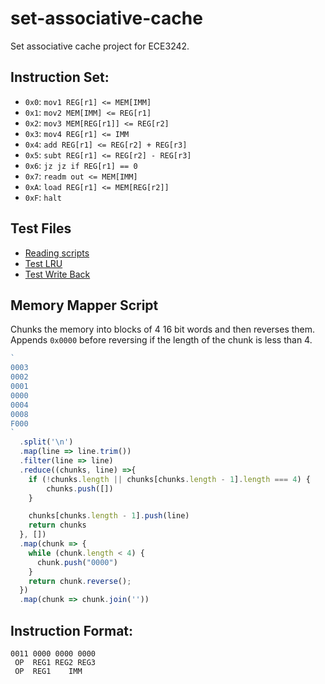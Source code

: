 # set-associative-cache
Set associative cache project for ECE3242.

## Instruction Set:
- `0x0`: `mov1 REG[r1] <= MEM[IMM]`
- `0x1`: `mov2 MEM[IMM] <= REG[r1]`
- `0x2`: `mov3 MEM[REG[r1]] <= REG[r2]`
- `0x3`: `mov4 REG[r1] <= IMM`
- `0x4`: `add REG[r1] <= REG[r2] + REG[r3]`
- `0x5`: `subt REG[r1] <= REG[r2] - REG[r3]`
- `0x6`: `jz jz if REG[r1] == 0`
- `0x7`: `readm out <= MEM[IMM]`
- `0xA`: `load REG[r1] <= MEM[REG[r2]]`
- `0xF`: `halt`

## Test Files
- [Reading scripts](https://jacobsmith.me/assembly/#/?text=mov1%20R0%203%20%23%20miss,%20set%200,%20line%200%0Amov1%20R0%202%20%23%20hit%0Amov1%20R0%201%20%23%20hit%0Amov1%20R0%200%20%23%20hit%0Amov1%20R0%204%20%23%20miss,%20set%201,%20line%200%0Amov1%20R0%208%20%23%20miss,%20set%202,%20line%200%20because%20line%201%20mru%0Ahalt%0A%0A%23%200000000100020003%0A%23%200000F00000080004%0A%23%20It%20worked%20as%20expected.%20This%20isn%27t%20the%20benchmark%20I%20wanted%20to%20run%20though%20since%20I%20though%20mov1%20R0%204%20and%20mov1%20R0%208%20where%20still%20in%20set%200%0A)
- [Test LRU](https://jacobsmith.me/assembly/#/?text=%23%20test%20replacement%20algorithm%20when%20both%20initialized%20and%20both%20non%20dirty%0Amov1%20R0%2012%20%20%23%20miss,%20insert%20line%200%20of%20set%203%0Amov1%20R0%2028%20%20%23%20miss,%20insert%20line%201%20of%20set%203%0Amov1%20R0%2012%20%20%23%20hit,%20set%20lru%20back%20to%20line%200%20of%20set%203%0Amov1%20R0%2044%20%20%23%20miss,%20replace%20line%201%20of%20set%203%0Ahalt%0A%0A%23%20We%20are%20using%20set%203%20here%20to%20avoid%20set%20conflicts%20with%20the%20instructions%0A%23%2000000000%2011%2000%20%3C%3D%2012%20%23%20miss,%20set%203%0A%23%2000000001%2011%2000%20%3C%3D%2028%20%23%20miss,%20set%203%0A%23%2000000010%2011%2000%20%3C%3D%2044%20%23%20miss,%20set%203%0A%0A%23%20002C000C001C000C%0A%23%20000000000000F000%0A)
- [Test Write Back](https://jacobsmith.me/assembly/#/?text=%23%20test%20replacement%20algorithm%20when%20one%20is%20dirty%0Amov1%20R0%2012%20%20%23%20miss,%20insert%20line%200%20of%20set%203%0Amov2%20R0%2028%20%20%23%20miss,%20set%20line%201%20of%20set%203%20as%20dirty%0Amov2%20R0%2012%20%20%23%20hit,%20set%20line%200%20of%20set%203%20as%20dirty%0Amov1%20R0%2044%20%20%23%20miss,%20write%20back%20then%20replace%20line%200%20of%20set%203%0Ahalt%0A%0A%23%20We%20are%20using%20set%203%20here%20to%20avoid%20set%20conflicts%20with%20the%20instructions%0A%23%2000000000%2011%2000%20%3C%3D%2012%20%23%20set%203%0A%23%2000000001%2011%2000%20%3C%3D%2028%20%23%20set%203%0A%23%2000000010%2011%2000%20%3C%3D%2044%20%23%20set%203%0A%0A%23%20002C100C101C000C%0A%23%20000000000000F000%0A)

## Memory Mapper Script
Chunks the memory into blocks of 4 16 bit words and then reverses them. Appends `0x0000` before reversing if the length of the chunk is less than 4.
```javascript
`
0003
0002
0001
0000
0004
0008
F000
`
  .split('\n')
  .map(line => line.trim())
  .filter(line => line)
  .reduce((chunks, line) =>{
    if (!chunks.length || chunks[chunks.length - 1].length === 4) {
    	chunks.push([])
	}

	chunks[chunks.length - 1].push(line)
	return chunks
  }, [])
  .map(chunk => {
	while (chunk.length < 4) {
	  chunk.push("0000")
    }
  	return chunk.reverse();
  })
  .map(chunk => chunk.join(''))
```

## Instruction Format:
```
0011 0000 0000 0000
 OP  REG1 REG2 REG3
 OP  REG1    IMM
```
